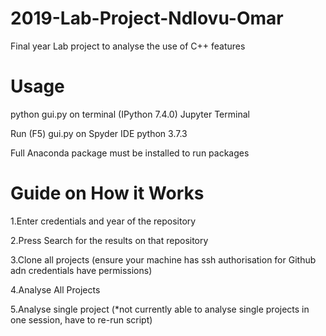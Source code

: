# 2019-Lab-Project-Ndlovu-Omar
Final year Lab project to analyse the use of C++ features

# Usage 
python gui.py on terminal (IPython 7.4.0) Jupyter Terminal 

Run (F5) gui.py on Spyder IDE python 3.7.3 

Full Anaconda package must be installed to run packages  

# Guide on How it Works

1.Enter credentials and year of the repository

2.Press Search for the results on that repository

3.Clone all projects (ensure your machine has ssh authorisation for Github adn credentials have permissions)

4.Analyse All Projects

5.Analyse single project (*not currently able to analyse single projects in one session, have to re-run script)
